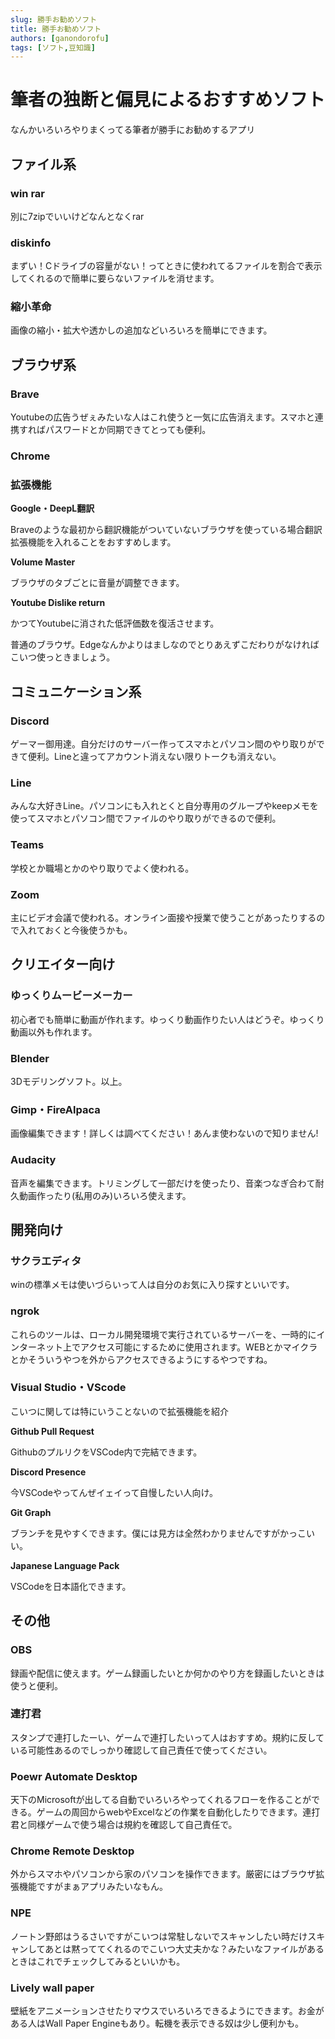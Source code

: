 ```yaml
---
slug: 勝手お勧めソフト
title: 勝手お勧めソフト
authors: [ganondorofu]
tags: [ソフト,豆知識]
---
```


# 筆者の独断と偏見によるおすすめソフト

なんかいろいろやりまくってる筆者が勝手にお勧めするアプリ

## ファイル系

### win rar

別に7zipでいいけどなんとなくrar

### diskinfo

まずい！Cドライブの容量がない！ってときに使われてるファイルを割合で表示してくれるので簡単に要らないファイルを消せます。

### 縮小革命

画像の縮小・拡大や透かしの追加などいろいろを簡単にできます。

## ブラウザ系

### Brave

Youtubeの広告うぜぇみたいな人はこれ使うと一気に広告消えます。スマホと連携すればパスワードとか同期できてとっても便利。

### Chrome

### 拡張機能

**Google・DeepL翻訳**

Braveのような最初から翻訳機能がついていないブラウザを使っている場合翻訳拡張機能を入れることをおすすめします。

**Volume Master**

ブラウザのタブごとに音量が調整できます。

**Youtube Dislike return**

かつてYoutubeに消された低評価数を復活させます。

普通のブラウザ。Edgeなんかよりはましなのでとりあえずこだわりがなければこいつ使っときましょう。

## コミュニケーション系

### Discord

ゲーマー御用達。自分だけのサーバー作ってスマホとパソコン間のやり取りができて便利。Lineと違ってアカウント消えない限りトークも消えない。

### Line

みんな大好きLine。パソコンにも入れとくと自分専用のグループやkeepメモを使ってスマホとパソコン間でファイルのやり取りができるので便利。

### Teams

学校とか職場とかのやり取りでよく使われる。

### Zoom

主にビデオ会議で使われる。オンライン面接や授業で使うことがあったりするので入れておくと今後使うかも。


## クリエイター向け

### ゆっくりムービーメーカー

初心者でも簡単に動画が作れます。ゆっくり動画作りたい人はどうぞ。ゆっくり動画以外も作れます。

### Blender

3Dモデリングソフト。以上。

### Gimp・FireAlpaca

画像編集できます！詳しくは調べてください！あんま使わないので知りません!

### Audacity

音声を編集できます。トリミングして一部だけを使ったり、音楽つなぎ合わて耐久動画作ったり(私用のみ)いろいろ使えます。

## 開発向け

### サクラエディタ

winの標準メモは使いづらいって人は自分のお気に入り探すといいです。

### ngrok

これらのツールは、ローカル開発環境で実行されているサーバーを、一時的にインターネット上でアクセス可能にするために使用されます。WEBとかマイクラとかそういうやつを外からアクセスできるようにするやつですね。
### Visual Studio・VScode

こいつに関しては特にいうことないので拡張機能を紹介

**Github Pull Request**

GithubのプルリクをVSCode内で完結できます。

**Discord Presence**

今VSCodeやってんぜイェイって自慢したい人向け。

**Git Graph**

ブランチを見やすくできます。僕には見方は全然わかりませんですがかっこいい。

**Japanese Language Pack**

VSCodeを日本語化できます。

## その他

### OBS

録画や配信に使えます。ゲーム録画したいとか何かのやり方を録画したいときは使うと便利。

### 連打君

スタンプで連打したーい、ゲームで連打したいって人はおすすめ。規約に反している可能性あるのでしっかり確認して自己責任で使ってください。

### Poewr Automate Desktop

天下のMicrosoftが出してる自動でいろいろやってくれるフローを作ることができる。ゲームの周回からwebやExcelなどの作業を自動化したりできます。連打君と同様ゲームで使う場合は規約を確認して自己責任で。

### Chrome Remote Desktop

外からスマホやパソコンから家のパソコンを操作できます。厳密にはブラウザ拡張機能ですがまぁアプリみたいなもん。

### NPE

ノートン野郎はうるさいですがこいつは常駐しないでスキャンしたい時だけスキャンしてあとは黙っててくれるのでこいつ大丈夫かな？みたいなファイルがあるときはこれでチェックしてみるといいかも。

### Lively wall paper

壁紙をアニメーションさせたりマウスでいろいろできるようにできます。お金がある人はWall Paper Engineもあり。転機を表示できる奴は少し便利かも。

